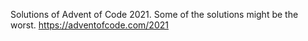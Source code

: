 Solutions of Advent of Code 2021. Some of the solutions might be the worst.
https://adventofcode.com/2021
